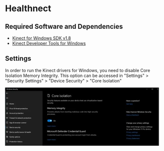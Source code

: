 # Healthnect

## Required Software and Dependencies

- [Kinect for Windows SDK v1.8](https://www.microsoft.com/en-us/download/details.aspx?id=40278&msockid=1321a2ed8034635317ebb69281ed623a)
- [Kinect Developer Tools for Windows](https://www.microsoft.com/en-us/download/details.aspx?id=40276)

## Settings

In order to run the Kinect drivers for Windows, you need to disable Core Isolation Memory Integrity. This option can be accessed in "Settings" > "Security Settings" > "Device Security" > "Core Isolation"

![windows core isolation](img/core_isolation.png)